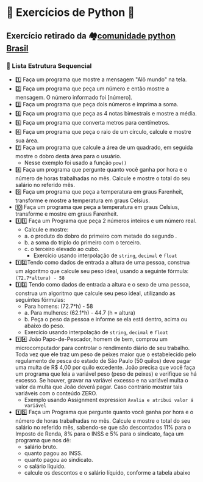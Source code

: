 # 🧠 Exercícios de Python 🐍

## Exercício retirado da 🏘️[comunidade python Brasil](https://wiki.python.org.br/EstruturaSequencial)

### 🔄 Lista Estrutura Sequencial

- 1️⃣ Faça um programa que mostre a mensagem "Alô mundo" na tela.
- 2️⃣ Faça um programa que peça um número e então mostre a mensagem. O número informado foi [número].
- 3️⃣ Faça um programa que peça dois números e imprima a soma.
- 4️⃣ Faça um programa que peça as 4 notas bimestrais e mostre a média.
- 5️⃣ Faça um programa que converta metros para centímetros.
- 6️⃣ Faça um programa que peça o raio de um círculo, calcule e mostre
sua área.
- 7️⃣ Faça um programa que calcule a área de um quadrado, em seguida
mostre o dobro desta área para o usuário.
  - Nesse exemplo foi usado a função `pow()`
- 8️⃣ Faça um programa que pergunte quanto você ganha por hora e o número de horas trabalhadas no mês. Calcule e  mostre o total do seu salário no referido mês.
- 9️⃣ Faça um programa que peça a temperatura em graus Farenheit, transforme e mostre a temperatura em graus Celsius.
- 🔟 Faça um programa que peça a temperatura em graus Celsius, transforme e mostre em graus Farenheit.
- 1️⃣1️⃣ Faça um Programa que peça 2 números inteiros e um número real.
  - Calcule e mostre:
  - a. o produto do dobro do primeiro com metade do segundo .
  - b. a soma do triplo do primeiro com o terceiro.
  - c. o terceiro elevado ao cubo.
    - Exercício usando interpolação de `string`, `decimal` e `float`
- 1️⃣2️⃣Tendo como dados de entrada a altura de uma pessoa, construa um algoritmo que calcule seu peso ideal, usando a seguinte fórmula:`(72.7*altura) - 58`
- 1️⃣3️⃣ Tendo como dados de entrada a altura e o sexo de uma pessoa, construa um algoritmo que calcule seu peso ideal, utilizando as seguintes fórmulas: 
  - Para homens: (72.7*h) - 58
  - a. Para mulheres: (62.1*h) - 44.7 (h = altura)
  - b. Peça o peso da pessoa e informe se ela está dentro, acima ou abaixo do peso.
  - Exercício usando interpolação de `string`, `decimal` e `float`
- 1️⃣4️⃣ João Papo-de-Pescador, homem de bem, comprou um microcomputador para controlar o rendimento diário de seu trabalho. Toda vez que ele traz um peso de peixes maior que o estabelecido pelo regulamento de pesca do estado de São Paulo (50 quilos) deve
pagar uma multa de R$ 4,00 por quilo excedente. João precisa que você faça um programa que leia a variável peso (peso de peixes) e verifique se há excesso. Se houver, gravar na variável excesso e na variável multa o valor da multa que João deverá pagar. Caso contrário mostrar tais variáveis com o conteúdo ZERO.
  - Exemplo usando Assignment expression `Avalia e atribui valor á variável`
- 1️⃣5️⃣ Faça um Programa que pergunte quanto você ganha por hora e o número de horas trabalhadas no mês. Calcule e mostre o total do seu salário no referido mês, sabendo-se que são descontados 11% para o Imposto de Renda, 8% para o INSS e 5% para o sindicato, faça um programa que nos dê:
  - salário bruto.
  - quanto pagou ao INSS.
  - quanto pagou ao sindicato.
  - o salário líquido.
  - calcule os descontos e o salário líquido, conforme a tabela abaixo